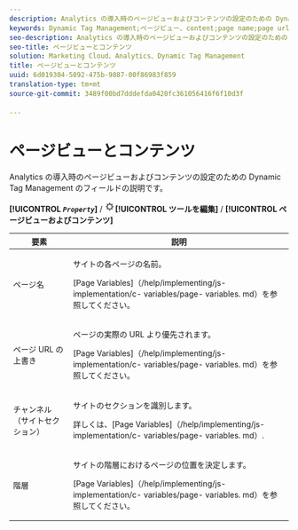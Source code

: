 ```yaml
---
description: Analytics の導入時のページビューおよびコンテンツの設定のための Dynamic Tag Management のフィールドの説明です。
keywords: Dynamic Tag Management;ページビュー、content;page name;page url override;channel;site section;階層
seo-description: Analytics の導入時のページビューおよびコンテンツの設定のための Dynamic Tag Management のフィールドの説明です。
seo-title: ページビューとコンテンツ
solution: Marketing Cloud、Analytics、Dynamic Tag Management
title: ページビューとコンテンツ
uuid: 6d019304-5892-475b-9887-00f86983f859
translation-type: tm+mt
source-git-commit: 3489f00bd7dddefda0420fc361056416f6f10d3f

---
```



# ページビューとコンテンツ

Analytics の導入時のページビューおよびコンテンツの設定のための Dynamic Tag Management のフィールドの説明です。

**[!UICONTROL *`Property`*]** / ![](assets/settings_gear.png)**[!UICONTROL ツールを編集]** / **[!UICONTROL ページビューおよびコンテンツ]**

<table id="table_654149A8A66B404BBF9BAF8EC67F5F8F"> 
 <thead> 
  <tr> 
   <th colname="col1" class="entry"> 要素 </th> 
   <th colname="col2" class="entry"> 説明 </th> 
  </tr> 
 </thead>
 <tbody> 
  <tr> 
   <td colname="col1"> ページ名 </td> 
   <td colname="col2"> <p>サイトの各ページの名前。 </p> <p>[Page Variables]（/help/implementing/js- implementation/c- variables/page- variables. md）を参照してください。 </p> </td> 
  </tr> 
  <tr> 
   <td colname="col1"> ページ URL の上書き </td> 
   <td colname="col2"> <p> ページの実際の URL より優先されます。 </p> <p>[Page Variables]（/help/implementing/js- implementation/c- variables/page- variables. md）を参照してください。 </p> </td> 
  </tr> 
  <tr> 
   <td colname="col1"> チャンネル（サイトセクション） </td> 
   <td colname="col2"> <p>サイトのセクションを識別します。 </p> <p>詳しくは、[Page Variables]（/help/implementing/js- implementation/c- variables/page- variables. md）. </p> </td> 
  </tr> 
  <tr> 
   <td colname="col1"> 階層 </td> 
   <td colname="col2"> <p>サイトの階層におけるページの位置を決定します。 </p> <p>[Page Variables]（/help/implementing/js- implementation/c- variables/page- variables. md）を参照してください。 </p> </td> 
  </tr> 
 </tbody> 
</table>

